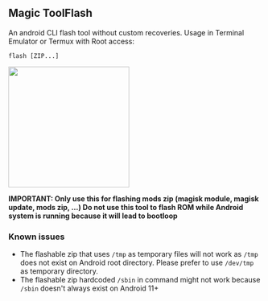 ## Magic ToolFlash

An android CLI flash tool without custom recoveries. Usage in Terminal Emulator or Termux with Root access: 
```
flash [ZIP...]
```

<img src="https://github.com/HuskyDG/huskydg.github.io/raw/main/img/Screenshot_20220411-162531_Terminal_Emulator.png" width="240px"/>

**IMPORTANT: Only use this for flashing mods zip (magisk module, magisk update, mods zip, ...) Do not use this tool to flash ROM while Android system is running because it will lead to bootloop**

### Known issues

- The flashable zip that uses `/tmp` as temporary files will not work as `/tmp` does not exist on Android root directory. Please prefer to use `/dev/tmp` as temporary directory.
- The flashable zip hardcoded `/sbin` in command might not work because `/sbin` doesn't always exist on Android 11+ 
